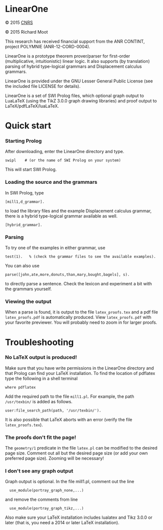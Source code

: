 #   LinearOne

:copyright: 2015 [CNRS](http://www.cnrs.fr)

:copyright: 2015 Richard Moot

This research has received financial support from the ANR CONTINT, project POLYMNIE (ANR-12-CORD-0004). 

LinearOne is a prototype theorem prover/parser for first-order (multiplicative, intuitionistic) linear logic. It also supports (by translation) parsing of hybrid type-logical grammars and Displacement calculus grammars.

LinearOne is provided under the GNU Lesser General Public License (see the included file LICENSE for details).

LinearOne is a set of SWI Prolog files, which optional graph output to LuaLaTeX (using the TikZ 3.0.0 graph drawing libraries) and proof output to LaTeX/pdfLaTeX/luaLaTeX.

#  Quick start

### Starting Prolog

After downloading, enter the LinearOne directory and type.

```
swipl    # (or the name of SWI Prolog on your system)
```

This will start SWI Prolog.

### Loading the source and the grammars

In SWI Prolog, type

```
[mill1,d_grammar].
```

to load the library files and the example Displacement calculus grammar, there is a hybrid type-logical grammar available as well.

```
[hybrid_grammar].
```

### Parsing

To try one of the examples in either grammar, use

```
test(1).   % (check the grammar files to see the available examples).
```

You can also use

```
parse([john,ate,more,donuts,than,mary,bought,bagels], s).
```

to directly parse a sentence. Check the lexicon and experiment a bit with the grammars yourself.

### Viewing the output

When a parse is found, it is output to the file `latex_proofs.tex` and a pdf file `latex_proofs.pdf` is automatically produced. View `latex_proofs.pdf` with your favorite previewer. You will probably need to zoom in for larger proofs.

# Troubleshooting


### No LaTeX output is produced!

Make sure that you have write permissions in the LinearOne directory and that Prolog can find your LaTeX installation. To find the location of pdflatex type the following in a shell terminal

```
where pdflatex
```

Add the required path to the file `mill1.pl`. For example, the path `/usr/texbin/` is added as follows.

```
user:file_search_path(path, '/usr/texbin/').
```

It is also possible that LaTeX aborts with an error (verify the file `latex_proofs.tex`).

### The proofs don't fit the page!

The `geometry/1` predicate in the file `latex.pl` can be modified to the desired page size. Comment out all but the desired page size (or add your own preferred page size). Zooming will be necessary!

### I don't see any graph output

Graph output is optional. In the file mill1.pl, comment out the line

```
  use_module(portray_graph_none,...)
```

and remove the comments from line

```
  use_module(portray_graph_tikz,...)
```

Also make sure your LaTeX installation includes lualatex and Tikz 3.0.0 or later (that is, you need a 2014 or later LaTeX installation).
